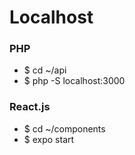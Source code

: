 # Localhost

### PHP
- $ cd ~/api
- $ php -S localhost:3000

### React.js
- $ cd ~/components
- $ expo start
